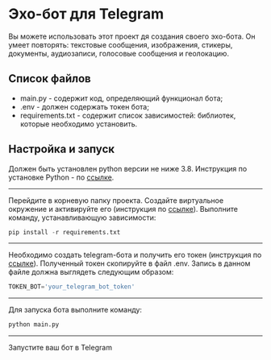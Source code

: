 # Эхо-бот для Telegram
Вы можете использовать этот проект дя создания своего эхо-бота. Он умеет повторять: текстовые сообщения, изображения, стикеры, документы, аудиозаписи, голосовые сообщения и геолокацию. 

## Список файлов
+ main.py - содержит код, определяющий функционал бота;
+ .env - должен содержать токен бота;
+ requirements.txt - содержит список зависимостей: библиотек, которые необходимо установить.

## Настройка и запуск
Должен быть устaновлен python версии не ниже 3.8. Инструкция по установке Python - по [ссылке](https://python-scripts.com/install-python-windows).
____
Перейдите в корневую папку проекта. Создайте виртуальное окружение и активируйте его (инструкция по [ссылке](https://python-scripts.com/virtualenv)). 
Выполните команду, устанавливающую зависимости:
```python
pip install -r requirements.txt
```
____
Необходимо создать telegram-бота и получить его токен (инструкция по [ссылке](https://tlgrm.ru/docs/bots)).
Полученный токен скопируйте в файл .env. Запись в данном файле должна выглядеть следующим образом:
```python
TOKEN_BOT='your_telegram_bot_token'
```
____
Для запуска бота выполните команду:
```python
python main.py
```
____
Запустите ваш бот в Telegram
